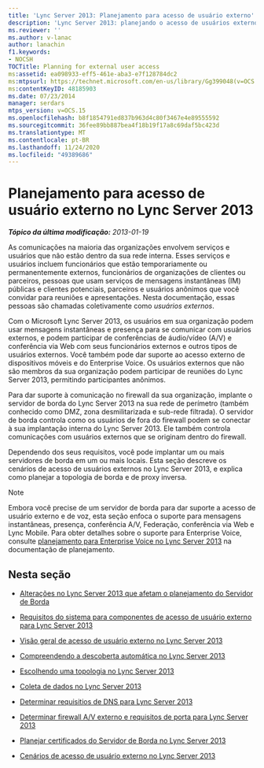 ```yaml
---
title: 'Lync Server 2013: Planejamento para acesso de usuário externo'
description: 'Lync Server 2013: planejando o acesso de usuários externos.'
ms.reviewer: ''
ms.author: v-lanac
author: lanachin
f1.keywords:
- NOCSH
TOCTitle: Planning for external user access
ms:assetid: ea098933-eff5-461e-aba3-e7f128784dc2
ms:mtpsurl: https://technet.microsoft.com/en-us/library/Gg399048(v=OCS.15)
ms:contentKeyID: 48185903
ms.date: 07/23/2014
manager: serdars
mtps_version: v=OCS.15
ms.openlocfilehash: b8f1854791ed837b963d4c80f3467e4e89555592
ms.sourcegitcommit: 36fee89bb887bea4f18b19f17a8c69daf5bc423d
ms.translationtype: MT
ms.contentlocale: pt-BR
ms.lasthandoff: 11/24/2020
ms.locfileid: "49389686"
---
```

# <a name="planning-for-external-user-access-in-lync-server-2013"></a>Planejamento para acesso de usuário externo no Lync Server 2013

<div data-xmlns="http://www.w3.org/1999/xhtml">

<div class="topic" data-xmlns="http://www.w3.org/1999/xhtml" data-msxsl="urn:schemas-microsoft-com:xslt" data-cs="https://msdn.microsoft.com/">

<div data-asp="https://msdn2.microsoft.com/asp">



</div>

<div id="mainSection">

<div id="mainBody">

<span> </span>

_**Tópico da última modificação:** 2013-01-19_

As comunicações na maioria das organizações envolvem serviços e usuários que não estão dentro da sua rede interna. Esses serviços e usuários incluem funcionários que estão temporariamente ou permanentemente externos, funcionários de organizações de clientes ou parceiros, pessoas que usam serviços de mensagens instantâneas (IM) públicas e clientes potenciais, parceiros e usuários anônimos que você convidar para reuniões e apresentações. Nesta documentação, essas pessoas são chamadas coletivamente como *usuários externos*.

Com o Microsoft Lync Server 2013, os usuários em sua organização podem usar mensagens instantâneas e presença para se comunicar com usuários externos, e podem participar de conferências de áudio/vídeo (A/V) e conferência via Web com seus funcionários externos e outros tipos de usuários externos. Você também pode dar suporte ao acesso externo de dispositivos móveis e do Enterprise Voice. Os usuários externos que não são membros da sua organização podem participar de reuniões do Lync Server 2013, permitindo participantes anônimos.

Para dar suporte à comunicação no firewall da sua organização, implante o servidor de borda do Lync Server 2013 na sua rede de perímetro (também conhecido como DMZ, zona desmilitarizada e sub-rede filtrada). O servidor de borda controla como os usuários de fora do firewall podem se conectar à sua implantação interna do Lync Server 2013. Ele também controla comunicações com usuários externos que se originam dentro do firewall.

Dependendo dos seus requisitos, você pode implantar um ou mais servidores de borda em um ou mais locais. Esta seção descreve os cenários de acesso de usuários externos no Lync Server 2013, e explica como planejar a topologia de borda e de proxy inversa.

<div>


> [!NOTE]  
> Embora você precise de um servidor de borda para dar suporte a acesso de usuário externo e de voz, esta seção enfoca o suporte para mensagens instantâneas, presença, conferência A/V, Federação, conferência via Web e Lync Mobile. Para obter detalhes sobre o suporte para Enterprise Voice, consulte <A href="lync-server-2013-planning-for-enterprise-voice.md">planejamento para Enterprise Voice no Lync Server 2013</A> na documentação de planejamento.



</div>

<div>

## <a name="in-this-section"></a>Nesta seção

  - [Alterações no Lync Server 2013 que afetam o planejamento do Servidor de Borda](lync-server-2013-changes-in-lync-server-that-affect-edge-server-planning.md)

  - [Requisitos do sistema para componentes de acesso de usuário externo para Lync Server 2013](lync-server-2013-system-requirements-for-external-user-access-components.md)

  - [Visão geral de acesso de usuário externo no Lync Server 2013](lync-server-2013-overview-of-external-user-access.md)

  - [Compreendendo a descoberta automática no Lync Server 2013](lync-server-2013-understanding-autodiscover.md)

  - [Escolhendo uma topologia no Lync Server 2013](lync-server-2013-choosing-a-topology.md)

  - [Coleta de dados no Lync Server 2013](lync-server-2013-data-collection.md)

  - [Determinar requisitios de DNS para Lync Server 2013](lync-server-2013-determine-dns-requirements.md)

  - [Determinar firewall A/V externo e requisitos de porta para Lync Server 2013](lync-server-2013-determine-external-a-v-firewall-and-port-requirements.md)

  - [Planejar certificados do Servidor de Borda no Lync Server 2013](lync-server-2013-plan-for-edge-server-certificates.md)

  - [Cenários de acesso de usuário externo no Lync Server 2013](lync-server-2013-scenarios-for-external-user-access.md)

</div>

</div>

<span> </span>

</div>

</div>

</div>


